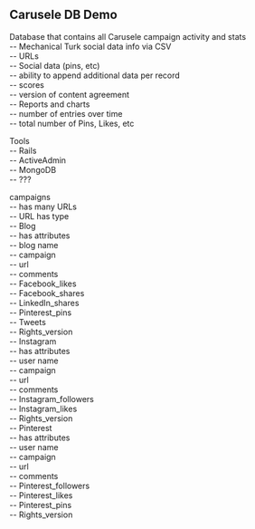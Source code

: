 Carusele DB Demo  
----------  

Database that contains all Carusele campaign activity and stats  
-- Mechanical Turk social data info via CSV  
    -- URLs  
    -- Social data (pins, etc)  
    -- ability to append additional data per record  
        -- scores  
        -- version of content agreement  
-- Reports and charts  
    -- number of entries over time  
    -- total number of Pins, Likes, etc  

Tools  
-- Rails  
-- ActiveAdmin  
-- MongoDB  
-- ???  

campaigns  
    -- has many URLs  
        -- URL has type  
            -- Blog  
                -- has attributes  
                    -- blog name  
                    -- campaign  
                    -- url  
                    -- comments  
                    -- Facebook_likes  
                    -- Facebook_shares  
                    -- LinkedIn_shares  
                    -- Pinterest_pins  
                    -- Tweets  
                    -- Rights_version  
            -- Instagram  
                -- has attributes  
                    -- user name  
                    -- campaign  
                    -- url  
                    -- comments  
                    -- Instagram_followers  
                    -- Instagram_likes  
                    -- Rights_version  
            -- Pinterest  
                -- has attributes  
                    -- user name  
                    -- campaign  
                    -- url  
                    -- comments  
                    -- Pinterest_followers  
                    -- Pinterest_likes  
                    -- Pinterest_pins  
                    -- Rights_version  